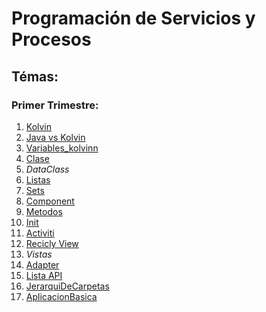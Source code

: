 # Programación de Servicios y Procesos

## Témas:

### Primer Trimestre:

1. [Kolvin](Kolvin.md)
1. [Java vs Kolvin](Java%20vs%20Kolvin.md)
1. [Variables_kolvinn](Variables_kolvinn.md)
1. [Clase](Clase.md)
1. *DataClass*
1. [Listas](Listas.md)
1. [Sets](Sets.md)
1. [Component](Component.md)
1. [Metodos](Metodos.md)
1. [Init](Init.md)
1. [Activiti](Activiti.md)
1. [Recicly View](Recicly%20View.md)
1. *Vistas*
1. [Adapter](Adapter.md)
1. [Lista API](Lista%20API.md)
1. [JerarquiDeCarpetas](JerarquiDeCarpetas.md)
1. [AplicacionBasica](AplicacionBasica.md)
